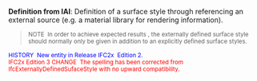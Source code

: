 ﻿**Definition
from IAI**: Definition of a surface style through referencing an external source (e.g. a material library for rendering information).

> <small>NOTE&nbsp;
In order to achieve expected
results , the externally defined surface style should normally only be
given in addition to an explicitly defined surface styles.</small>

> <small>
  </small><small><font color="#0000ff">HISTORY&nbsp; New entity in
Release IFC2x&nbsp; Edition 2.</font><br>
  <font color="#ff0000">IFC2x
Edition 3 CHANGE &nbsp;The spelling has been corrected from
IfcExternallyDefinedSufaceStyle with no upward compatibility.</font>
  </small>
>